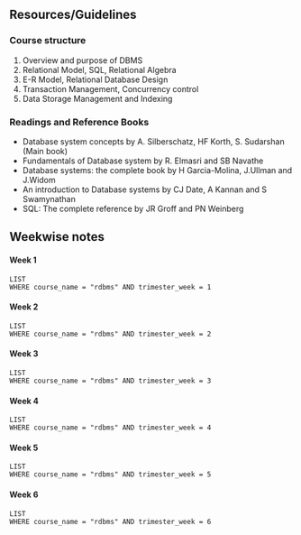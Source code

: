 ## Resources/Guidelines   
### Course structure   
1. Overview and purpose of DBMS   
2. Relational Model, SQL, Relational Algebra   
3. E-R Model, Relational Database Design   
4. Transaction Management, Concurrency control   
5. Data Storage Management and Indexing   
   
### Readings and Reference Books   
- Database system concepts by A. Silberschatz, HF Korth, S. Sudarshan (Main book)
- Fundamentals of Database system by R. Elmasri and SB Navathe   
- Database systems: the complete book by H Garcia-Molina, J.Ullman and J.Widom   
- An introduction to Database systems by CJ Date, A Kannan and S Swamynathan   
- SQL: The complete reference by JR Groff and PN Weinberg   
   
## Weekwise notes   
#### Week 1
```dataview
LIST
WHERE course_name = "rdbms" AND trimester_week = 1
```
#### Week 2
```dataview
LIST
WHERE course_name = "rdbms" AND trimester_week = 2
```
#### Week 3
```dataview
LIST
WHERE course_name = "rdbms" AND trimester_week = 3
```
#### Week 4
```dataview
LIST
WHERE course_name = "rdbms" AND trimester_week = 4
```
#### Week 5
```dataview
LIST
WHERE course_name = "rdbms" AND trimester_week = 5
```
#### Week 6
```dataview
LIST
WHERE course_name = "rdbms" AND trimester_week = 6
```
